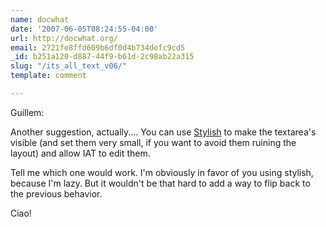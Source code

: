 ```yaml
---
name: docwhat
date: '2007-06-05T08:24:55-04:00'
url: http://docwhat.org/
email: 2721fe8ffd609b6df0d4b734defc9cd5
_id: b251a120-d887-44f9-b61d-2c98ab22a315
slug: "/its_all_text_v06/"
template: comment

---
```


Guillem:

Another suggestion, actually.... You can use <a href="https://addons.mozilla.org/en-US/firefox/addon/2108" rel="nofollow">Stylish</a> to make the textarea's visible (and set them very small, if you want to avoid them ruining the layout) and allow IAT to edit them.

Tell me which one would work. I'm obviously in favor of you using stylish, because I'm lazy.  But it wouldn't be that hard to add a way to flip back to the previous behavior.

Ciao!
